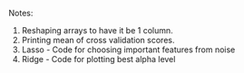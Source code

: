 Notes:

1. Reshaping arrays to have it be 1 column.
2. Printing mean of cross validation scores.
3. Lasso - Code for choosing important features from noise
4. Ridge - Code for plotting best alpha level
